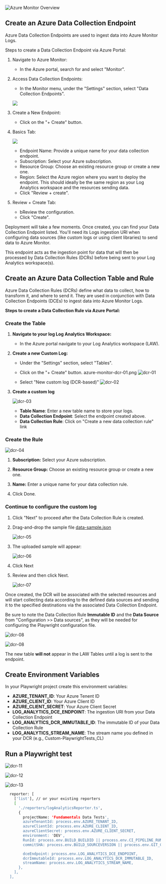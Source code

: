![Azure Monitor Overview](images/azure-monitor-overview.jpg)

## Create an Azure Data Collection Endpoint

Azure Data Collection Endpoints are used to ingest data into Azure Monitor Logs.

Steps to create a Data Collection Endpoint via Azure Portal:

1. Navigate to Azure Monitor:

   - In the Azure portal, search for and select "Monitor".

2. Access Data Collection Endpoints:

   - In the Monitor menu, under the "Settings" section, select "Data Collection Endpoints".

   ![](images/azure-monitor-dce-01.png)

3. Create a New Endpoint:

   - Click on the "+ Create" button.

4. Basics Tab:

   ![](images/azure-monitor-dce-02.png)

   - Endpoint Name: Provide a unique name for your data collection endpoint.
   - Subscription: Select your Azure subscription.
   - Resource Group: Choose an existing resource group or create a new one.
   - Region: Select the Azure region where you want to deploy the endpoint. This should ideally be the same region as your Log Analytics workspace and the resources sending data.
   - Click "Review + create".

5. Review + Create Tab:

   - bReview the configuration.
   - Click "Create".

Deployment will take a few moments. Once created, you can find your Data Collection Endpoint listed. You'll need its Logs ingestion URI when configuring data sources (like custom logs or using client libraries) to send data to Azure Monitor.

This endpoint acts as the ingestion point for data that will then be processed by Data Collection Rules (DCRs) before being sent to your Log Analytics workspace(s).

## Create an Azure Data Collection Table and Rule

Azure Data Collection Rules (DCRs) define what data to collect, how to transform it, and where to send it. They are used in conjunction with Data Collection Endpoints (DCEs) to ingest data into Azure Monitor Logs.

**Steps to create a Data Collection Rule via Azure Portal:**

### Create the Table

1. **Navigate to your log Log Analytics Workspace:**

   - In the Azure portal navigate to your Log Analytics workspace (LAW).

2. **Create a new Custom Log:**

   - Under the "Settings" section, select "Tables".
   - Click on the "+ Create" button.
     azure-monitor-dcr-01.png
     ![dcr-01](images/azure-monitor-dcr-01.png)

   - Select "New custom log (DCR-based)"
     ![dcr-02](images/azure-monitor-dcr-02.png)

3. **Create a custom log**

   ![dcr-03](images/azure-monitor-dcr-03.png)

   - **Table Name**: Enter a new table name to store your logs.
   - **Data Collection Endpoint**: Select the endpoint created above.
   - **Data Collection Rule**: Click on "Create a new data collection rule" link

### Create the Rule

![dcr-04](images/azure-monitor-dcr-04.png)

1. **Subscription:** Select your Azure subscription.

2. **Resource Group:** Choose an existing resource group or create a new one.

3. **Name:** Enter a unique name for your data collection rule.

4. Click Done.

### Continue to configure the custom log

1. Click "Next" to proceed after the Data Collection Rule is created.
2. Drag-and-drop the sample file [data-sample.json](../src/data-sample.json)

   ![dcr-05](images/azure-monitor-dcr-05.png)

3. The uploaded sample will appear:

   ![dcr-06](images/azure-monitor-dcr-06.png)

4. Click Next

5. Review and then click Next.

   ![dcr-07](images/azure-monitor-dcr-07.png)

Once created, the DCR will be associated with the selected resources and will start collecting data according to the defined data sources and sending it to the specified destinations via the associated Data Collection Endpoint.

Be sure to note the Data Collection Rule **Immutable ID** and the **Data Source** from "Configuration >> Data sources", as they will be needed for configuring the Playwright configuration file.

![dcr-08](images/azure-monitor-dcr-08.png)

![dcr-08](images/azure-monitor-dcr-09.png)

The new table **will not** appear in the LAW Tables until a log is sent to the endpoint.

## Create Environment Variables

In your Playwright project create this environment variables:

- **AZURE_TENANT_ID**: Your Azure Tenent ID
- **AZURE_CLIENT_ID**: Your Azure Client ID
- **AZURE_CLIENT_SECRET**: Your Azure Client Secret
- **LOG_ANALYTICS_DCE_ENDPOINT**: The ingestion URI from your Data Collection Endpoint
- **LOG_ANALYTICS_DCR_IMMUTABLE_ID**: The immutable ID of your Data Collection Rule
- **LOG_ANALYTICS_STREAM_NAME**: The stream name you defined in your DCR (e.g., Custom-PlaywrightTests_CL)

## Run a Playwright test

![dcr-11](images/azure-monitor-dcr-11.png)

![dcr-12](images/azure-monitor-dcr-12.png)

![dcr-13](images/azure-monitor-dcr-13.png)


```bash
  reporter: [
    ['list'], // or your existing reporters
    [
      './reporters/logAnalyticsReporter.ts',
      {
        projectName: 'Fundamentals Data Tests',
        azureTenantId: process.env.AZURE_TENANT_ID,
        azureClientId: process.env.AZURE_CLIENT_ID,
        azureClientSecret: process.env.AZURE_CLIENT_SECRET,
        environment: 'DEV',
        RunId: process.env.BUILD_BUILDID || process.env.CI_PIPELINE_RUN_ID || process.env.GITHUB_RUN_ID,
        commitSHA: process.env.BUILD_SOURCEVERSION || process.env.GIT_COMMIT_SHA || process.env.GITHUB_SHA,

        dceEndpoint: process.env.LOG_ANALYTICS_DCE_ENDPOINT,
        dcrImmutableId: process.env.LOG_ANALYTICS_DCR_IMMUTABLE_ID,
        streamName: process.env.LOG_ANALYTICS_STREAM_NAME,
      },
    ],
  ],
```
